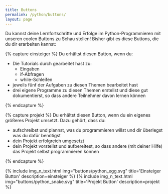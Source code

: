 ```yaml
---
title: Buttons
permalink: /python/buttons/
layout: page
---
```


Du kannst deine Lernfortschritte und Erfolge im Python-Programmieren mit unseren coolen Buttons zu Schau stellen! 
Bisher gibt es diese Buttons, die du dir erarbeiten kannst:

{% capture einsteiger %}
Du erhältst diesen Button, wenn du:

* Die Tutorials durch gearbeitet hast zu:
  * Eingaben
  * if-Abfragen
  * while-Schleifen
* jeweils fünf der Aufgaben zu diesen Themen bearbeitet hast
* drei eigene Programme zu diesen Themen erstellst und diese gut dokumentierst, so dass andere Teilnehmer davon lernen können

{% endcapture %}

{% capture projekt %}
Du erhältst diesen Button, wenn du ein eigenes größeres Projekt umsetzt. Dazu gehört, dass du:

* aufschreibst und plannst, was du programmieren willst und dir überlegst was du dafür benötigst
* dein Projekt erfolgreich umgesetzt
* dein Projekt vorstellst und aufbereitest, so dass andere (mit deiner Hilfe) das Projekt selbst programmieren können

{% endcapture %}

{% include  img_n_text.html img="buttons/python_egg.svg" title='Einsteiger Button' description=einsteiger  %}
{% include  img_n_text.html img="buttons/python_snake.svg" title='Projekt Button' description=projekt  %}